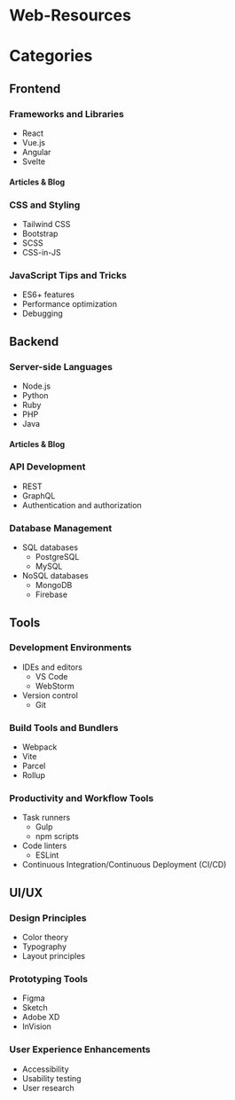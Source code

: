 # Web-Resources

# Categories

## Frontend

### Frameworks and Libraries
- React
- Vue.js
- Angular
- Svelte

#### Articles & Blog

### CSS and Styling
- Tailwind CSS
- Bootstrap
- SCSS
- CSS-in-JS

### JavaScript Tips and Tricks
- ES6+ features
- Performance optimization
- Debugging

## Backend

### Server-side Languages
- Node.js
- Python
- Ruby
- PHP
- Java

####  Articles & Blog

### API Development
- REST
- GraphQL
- Authentication and authorization

### Database Management
- SQL databases
  - PostgreSQL
  - MySQL
- NoSQL databases
  - MongoDB
  - Firebase

## Tools

### Development Environments
- IDEs and editors
  - VS Code
  - WebStorm
- Version control
  - Git

### Build Tools and Bundlers
- Webpack
- Vite
- Parcel
- Rollup

### Productivity and Workflow Tools
- Task runners
  - Gulp
  - npm scripts
- Code linters
  - ESLint
- Continuous Integration/Continuous Deployment (CI/CD)

## UI/UX

### Design Principles
- Color theory
- Typography
- Layout principles

### Prototyping Tools
- Figma
- Sketch
- Adobe XD
- InVision

### User Experience Enhancements
- Accessibility
- Usability testing
- User research

